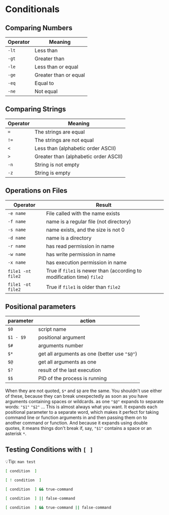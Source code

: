 # Conditionals

## Comparing Numbers

| Operator | Meaning               |
| -------- | --------------------- |
| `-lt`    | Less than             |
| `-gt`    | Greater than          |
| `-le`    | Less than or equal    |
| `-ge`    | Greater than or equal |
| `-eq`    | Equal to              |
| `-ne`    | Not equal             |

## Comparing Strings

| Operator | Meaning                               |
| -------- | ------------------------------------- |
| `=`      | The strings are equal                 |
| `!=`     | The strings are not equal             |
| `<`      | Less than (alphabetic order ASCII)    |
| `>`      | Greater than (alphabetic order ASCII) |
| `-n`     | String is not empty                   |
| `-z`     | String is empty                       |

## Operations on Files

| Operator          | Result                                                                 |
| ----------------- | ---------------------------------------------------------------------- |
| `-e name`         | File called with the name exists                                       |
| `-f name`         | name is a regular file (not directory)                                 |
| `-s name`         | name exists, and the size is not 0                                     |
| `-d name`         | name is a directory                                                    |
| `-r name`         | has read permission in name                                            |
| `-w name`         | has write permission in name                                           |
| `-x name`         | has execution permission in name                                       |
| `file1 -nt file2` | True if `file1` is newer than (according to modification time) `file2` |
| `file1 -ot file2` | True if `file1` is older than `file2`                                  |

## Positional parameters

| parameter | action                                       |
| --------- | -------------------------------------------- |
| `$0`      | script name                                  |
| `$1 - $9` | positional argument                          |
| `$#`      | arguments number                             |
| `$*`      | get all arguments as one (better use `"$@"`) |
| `$@`      | get all arguments as one                     |
| `$?`      | result of the last execution                 |
| `$$`      | PID of the process is running                |

When they are not quoted, `$*` and `$@` are the same. You shouldn't use either of these, because they can break unexpectedly as soon as you have arguments containing spaces or wildcards.
as one
`"$@"` expands to separate words: `"$1"` `"$2"` ... This is almost always what you want. It expands each positional parameter to a separate word, which makes it perfect for taking command line or function arguments in and then passing them on to another command or function. And because it expands using double quotes, it means things don't break if, say, `"$1"` contains a space or an asterisk `*`.

## Testing Conditions with `[ ]`

💡Tip: `man test`

```sh
[ condition  ]

[ ! condition  ]

[ condition  ] && true-command

[ condition  ] || false-command

[ condition  ] && true-command || false-command
```
